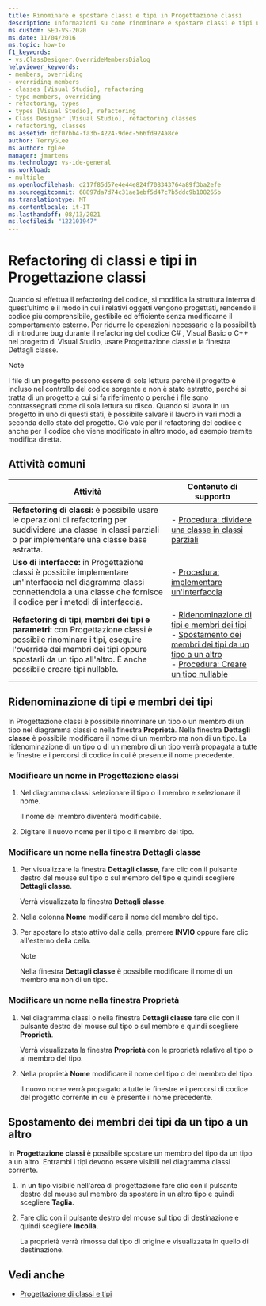 ```yaml
---
title: Rinominare e spostare classi e tipi in Progettazione classi
description: Informazioni su come rinominare e spostare classi e tipi usando Progettazione classi e la finestra Dettagli classe.
ms.custom: SEO-VS-2020
ms.date: 11/04/2016
ms.topic: how-to
f1_keywords:
- vs.ClassDesigner.OverrideMembersDialog
helpviewer_keywords:
- members, overriding
- overriding members
- classes [Visual Studio], refactoring
- type members, overriding
- refactoring, types
- types [Visual Studio], refactoring
- Class Designer [Visual Studio], refactoring classes
- refactoring, classes
ms.assetid: dcf07bb4-fa3b-4224-9dec-566fd924a8ce
author: TerryGLee
ms.author: tglee
manager: jmartens
ms.technology: vs-ide-general
ms.workload:
- multiple
ms.openlocfilehash: d217f85d57e4e44e824f708343764a89f3ba2efe
ms.sourcegitcommit: 68897da7d74c31ae1ebf5d47c7b5ddc9b108265b
ms.translationtype: MT
ms.contentlocale: it-IT
ms.lasthandoff: 08/13/2021
ms.locfileid: "122101947"
---
```

# <a name="refactor-classes-and-types-in-class-designer"></a>Refactoring di classi e tipi in Progettazione classi

Quando si effettua il refactoring del codice, si modifica la struttura interna di quest'ultimo e il modo in cui i relativi oggetti vengono progettati, rendendo il codice più comprensibile, gestibile ed efficiente senza modificarne il comportamento esterno. Per ridurre le operazioni necessarie e la possibilità di introdurre bug durante il refactoring del codice C# , Visual Basic o C++ nel progetto di Visual Studio, usare Progettazione classi e la finestra Dettagli classe.

> [!NOTE]
> I file di un progetto possono essere di sola lettura perché il progetto è incluso nel controllo del codice sorgente e non è stato estratto, perché si tratta di un progetto a cui si fa riferimento o perché i file sono contrassegnati come di sola lettura su disco. Quando si lavora in un progetto in uno di questi stati, è possibile salvare il lavoro in vari modi a seconda dello stato del progetto. Ciò vale per il refactoring del codice e anche per il codice che viene modificato in altro modo, ad esempio tramite modifica diretta.

## <a name="common-tasks"></a>Attività comuni

|Attività|Contenuto di supporto|
|----------| - |
|**Refactoring di classi:** è possibile usare le operazioni di refactoring per suddividere una classe in classi parziali o per implementare una classe base astratta.|-   [Procedura: dividere una classe in classi parziali](how-to-split-a-class-into-partial-classes.md)|
|**Uso di interfacce:** in Progettazione classi è possibile implementare un'interfaccia nel diagramma classi connettendola a una classe che fornisce il codice per i metodi di interfaccia.|-   [Procedura: implementare un'interfaccia](how-to-implement-an-interface.md)|
|**Refactoring di tipi, membri dei tipi e parametri:** con Progettazione classi è possibile rinominare i tipi, eseguire l'override dei membri dei tipi oppure spostarli da un tipo all'altro. È anche possibile creare tipi nullable.|-   [Ridenominazione di tipi e membri dei tipi](#rename-types-and-type-members)<br />-   [Spostamento dei membri dei tipi da un tipo a un altro](#move-type-members-from-one-type-to-another)<br />-   [Procedura: Creare un tipo nullable](how-to-create-a-nullable-type.md)|

## <a name="rename-types-and-type-members"></a>Ridenominazione di tipi e membri dei tipi

In Progettazione classi è possibile rinominare un tipo o un membro di un tipo nel diagramma classi o nella finestra **Proprietà**. Nella finestra **Dettagli classe** è possibile modificare il nome di un membro ma non di un tipo. La ridenominazione di un tipo o di un membro di un tipo verrà propagata a tutte le finestre e i percorsi di codice in cui è presente il nome precedente.

### <a name="rename-in-the-class-designer"></a>Modificare un nome in Progettazione classi

1. Nel diagramma classi selezionare il tipo o il membro e selezionare il nome.

     Il nome del membro diventerà modificabile.

2. Digitare il nuovo nome per il tipo o il membro del tipo.

### <a name="rename-in-the-class-details-window"></a>Modificare un nome nella finestra Dettagli classe

1. Per visualizzare la finestra **Dettagli classe**, fare clic con il pulsante destro del mouse sul tipo o sul membro del tipo e quindi scegliere **Dettagli classe**.

     Verrà visualizzata la finestra **Dettagli classe**.

2. Nella colonna **Nome** modificare il nome del membro del tipo.

3. Per spostare lo stato attivo dalla cella, premere **INVIO** oppure fare clic all'esterno della cella.

    > [!NOTE]
    > Nella finestra **Dettagli classe** è possibile modificare il nome di un membro ma non di un tipo.

### <a name="rename-in-the-properties-window"></a>Modificare un nome nella finestra Proprietà

1. Nel diagramma classi o nella finestra **Dettagli classe** fare clic con il pulsante destro del mouse sul tipo o sul membro e quindi scegliere **Proprietà**.

     Verrà visualizzata la finestra **Proprietà** con le proprietà relative al tipo o al membro del tipo.

2. Nella proprietà **Nome** modificare il nome del tipo o del membro del tipo.

     Il nuovo nome verrà propagato a tutte le finestre e i percorsi di codice del progetto corrente in cui è presente il nome precedente.

## <a name="move-type-members-from-one-type-to-another"></a>Spostamento dei membri dei tipi da un tipo a un altro

In **Progettazione classi** è possibile spostare un membro del tipo da un tipo a un altro. Entrambi i tipi devono essere visibili nel diagramma classi corrente.

1. In un tipo visibile nell'area di progettazione fare clic con il pulsante destro del mouse sul membro da spostare in un altro tipo e quindi scegliere **Taglia**.

2. Fare clic con il pulsante destro del mouse sul tipo di destinazione e quindi scegliere **Incolla**.

     La proprietà verrà rimossa dal tipo di origine e visualizzata in quello di destinazione.

## <a name="see-also"></a>Vedi anche

- [Progettazione di classi e tipi](designing-and-viewing-classes-and-types.md)
